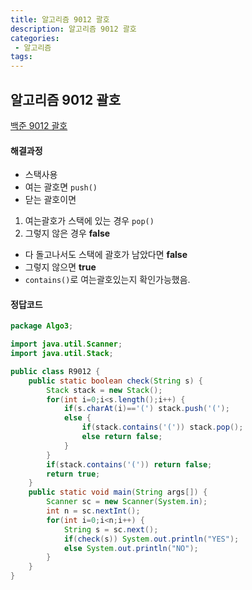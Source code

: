 ```yaml
---
title: 알고리즘 9012 괄호
description: 알고리즘 9012 괄호
categories:
 - 알고리즘  
tags:
---
```

## 알고리즘 9012 괄호
[백준 9012 괄호](https://www.acmicpc.net/problem/9012)
#### 해결과정  
* 스택사용  
* 여는 괄호면 ```push()```  
* 닫는 괄호이면
1) 여는괄호가 스택에 있는 경우 ```pop()```  
2) 그렇지 않은 경우 **false**  
* 다 돌고나서도 스택에 괄호가 남았다면 **false**
* 그렇지 않으면 **true**  
* ```contains()```로 여는괄호있는지 확인가능했음.

#### 정답코드  
```java
package Algo3;

import java.util.Scanner;
import java.util.Stack;

public class R9012 {
	public static boolean check(String s) {
		Stack stack = new Stack();
		for(int i=0;i<s.length();i++) {
			if(s.charAt(i)=='(') stack.push('(');
			else {
				if(stack.contains('(')) stack.pop();
				else return false;
			}
		}
		if(stack.contains('(')) return false;
		return true;
	}
	public static void main(String args[]) {
		Scanner sc = new Scanner(System.in);
		int n = sc.nextInt();
		for(int i=0;i<n;i++) {
			String s = sc.next();
			if(check(s)) System.out.println("YES");
			else System.out.println("NO");
		}
	}
}

```
